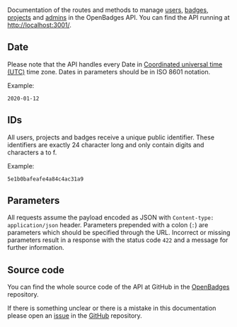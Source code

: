 <br />Documentation of the routes and methods to manage [users](#api-User), [badges](#api-Badge), [projects](#api-Project) and [admins](#api-Admin) in the OpenBadges API.
You can find the API running at [http://localhost:3001/](http://localhost:3001/).

## Date

Please note that the API handles every Date in [Coordinated universal time (UTC)](https://en.wikipedia.org/wiki/Coordinated_Universal_Time) time zone. Dates in parameters should be in ISO 8601 notation.

Example:

    2020-01-12


## IDs

All users, projects and badges receive a unique public identifier. These identifiers are exactly 24 character long and only contain digits and characters a to f.

Example:

    5e1b0bafeafe4a84c4ac31a9

## Parameters

All requests assume the payload encoded as JSON with `Content-type: application/json` header. Parameters prepended with a colon (`:`) are parameters which should be specified through the URL. Incorrect or missing parameters result in a response with the status code `422` and a message for further information.

## Source code

You can find the whole source code of the API at GitHub in the [OpenBadges](https://github.com/sensebox/Backend-OpenBadges) repository.

If there is something unclear or there is a mistake in this documentation please open an [issue](https://github.com/sensebox/Backend-OpenBadges/issues/new) in the [GitHub](https://github.com/sensebox/Backend-OpenBadges) repository.
